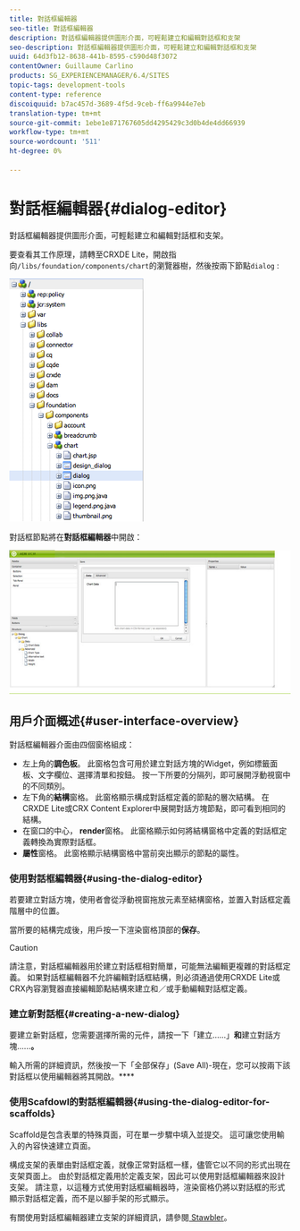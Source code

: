```yaml
---
title: 對話框編輯器
seo-title: 對話框編輯器
description: 對話框編輯器提供圖形介面，可輕鬆建立和編輯對話框和支架
seo-description: 對話框編輯器提供圖形介面，可輕鬆建立和編輯對話框和支架
uuid: 64d3fb12-8638-441b-8595-c590d48f3072
contentOwner: Guillaume Carlino
products: SG_EXPERIENCEMANAGER/6.4/SITES
topic-tags: development-tools
content-type: reference
discoiquuid: b7ac457d-3689-4f5d-9ceb-ff6a9944e7eb
translation-type: tm+mt
source-git-commit: 1ebe1e871767605dd4295429c3d0b4de4dd66939
workflow-type: tm+mt
source-wordcount: '511'
ht-degree: 0%

---
```



# 對話框編輯器{#dialog-editor}

對話框編輯器提供圖形介面，可輕鬆建立和編輯對話框和支架。

要查看其工作原理，請轉至CRXDE Lite，開啟指向`/libs/foundation/components/chart`的瀏覽器樹，然後按兩下節點`dialog` :

![chlimage_1-247](assets/chlimage_1-247.png)

對話框節點將在&#x200B;**對話框編輯器**&#x200B;中開啟：

![screen_shot_2012-02-01at25033pm](assets/screen_shot_2012-02-01at25033pm.png)

## 用戶介面概述{#user-interface-overview}

對話框編輯器介面由四個窗格組成：

* 左上角的&#x200B;**調色板**。 此窗格包含可用於建立對話方塊的Widget，例如標籤面板、文字欄位、選擇清單和按鈕。 按一下所要的分隔列，即可展開浮動視窗中的不同類別。
* 左下角的&#x200B;**結構**&#x200B;窗格。 此窗格顯示構成對話框定義的節點的層次結構。 在CRXDE Lite或CRX Content Explorer中展開對話方塊節點，即可看到相同的結構。
* 在窗口的中心， **render**&#x200B;窗格。 此窗格顯示如何將結構窗格中定義的對話框定義轉換為實際對話框。
* **屬性**&#x200B;窗格。 此窗格顯示結構窗格中當前突出顯示的節點的屬性。

### 使用對話框編輯器{#using-the-dialog-editor}

若要建立對話方塊，使用者會從浮動視窗拖放元素至結構窗格，並置入對話框定義階層中的位置。

當所要的結構完成後，用戶按一下渲染窗格頂部的&#x200B;**保存**。

>[!CAUTION]
>
>請注意，對話框編輯器用於建立對話框相對簡單，可能無法編輯更複雜的對話框定義。 如果對話框編輯器不允許編輯對話框結構，則必須通過使用CRXDE Lite或CRX內容瀏覽器直接編輯節點結構來建立和／或手動編輯對話框定義。

### 建立新對話框{#creating-a-new-dialog}

要建立新對話框，您需要選擇所需的元件，請按一下「建立……」**和**&#x200B;建立對話方塊……**。**

輸入所需的詳細資訊，然後按一下「全部保存」(Save All)-現在，您可以按兩下該對話框以使用編輯器將其開啟。****

### 使用Scafdowl的對話框編輯器{#using-the-dialog-editor-for-scaffolds}

Scaffold是包含表單的特殊頁面，可在單一步驟中填入並提交。 這可讓您使用輸入的內容快速建立頁面。

構成支架的表單由對話框定義，就像正常對話框一樣，儘管它以不同的形式出現在支架頁面上。 由於對話框定義用於定義支架，因此可以使用對話框編輯器來設計支架。 請注意，以這種方式使用對話框編輯器時，渲染窗格仍將以對話框的形式顯示對話框定義，而不是以腳手架的形式顯示。

有關使用對話框編輯器建立支架的詳細資訊，請參閱[ Stawbler](/help/sites-authoring/scaffolding.md)。
